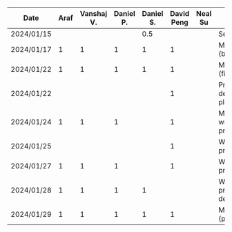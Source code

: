 | Date       |  Araf     | Vanshaj V. | Daniel P. | Daniel S. | David Peng |  Neal Su   | Task       |
| ---------- | --------- | --------- | --------- | --------- |------------|------------| ---------- | 
| 2024/01/15 |           |           |           | 0.5       |            |            | Setup repo |
| 2024/01/17 | 1         | 1         | 1         | 1         |  1         |            | Meeting (brainstorming) |
| 2024/01/22 | 1         | 1         | 1         | 1         |  1         |            | Meeting (finalize ideas) |
| 2024/01/22 |           |           |           |           |  1         |            | Preliminary design and planning |
| 2024/01/24 | 1         | 1         | 1         |           |  1         |            | Meeting (start writing proposal) |
| 2024/01/25 |           |           |           |           |  1         |            | Work on proposal |
| 2024/01/27 | 1         | 1         | 1         |           |  1         |            | Work on proposal |
| 2024/01/28 | 1         | 1         | 1         | 1         |            |            | Work on proposal details |
| 2024/01/29 | 1         | 1         | 1         | 1         |  1         |            | Meeting (proposal) |
